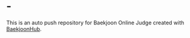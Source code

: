 # -
This is an auto push repository for Baekjoon Online Judge created with [BaekjoonHub](https://github.com/BaekjoonHub/BaekjoonHub).
